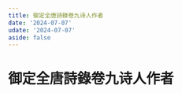 ```yaml
---
title: 御定全唐詩錄卷九诗人作者
date: '2024-07-07'
udate: '2024-07-07'
aside: false
---
```

# 御定全唐詩錄卷九诗人作者

<AuthorPage :authorMap="authorMap" :chapternum="9" />

<script setup>
const chapter = '卷九';
import authorMap from '/data/qtsl/卷九/author.json'
</script>
